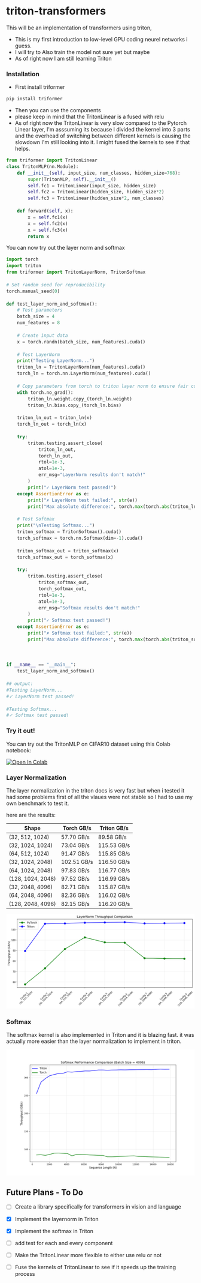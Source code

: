 # triton-transformers

This will be an implementation of  transformers using triton, 
- This is my first introduction to low-level GPU coding neurel networks i guess. 
- I will try to Also train the model not sure yet but maybe 
- As of right now I am still learning Triton 

### Installation 
- First install triformer 
```bash
pip install triformer
```
- Then you can use the components 
- please keep in mind that the TritonLinear is a fused with relu
- As of right now the TritonLinear is very slow compared to the Pytorch Linear layer, I'm asssuming its because I divided the kernel into 3 parts and the overhead of switching between different kernels is causing the slowdown I'm still looking into it. I might fused the kernels to see if that helps. 


```python
from triformer import TritonLinear
class TritonMLP(nn.Module):
    def __init__(self, input_size, num_classes, hidden_size=768):
        super(TritonMLP, self).__init__()
        self.fc1 = TritonLinear(input_size, hidden_size)
        self.fc2 = TritonLinear(hidden_size, hidden_size*2)
        self.fc3 = TritonLinear(hidden_size*2, num_classes)

    def forward(self, x):
        x = self.fc1(x)
        x = self.fc2(x)
        x = self.fc3(x)
        return x
```
You can now try out the layer norm and softmax 

```python
import torch
import triton
from triformer import TritonLayerNorm, TritonSoftmax

# Set random seed for reproducibility
torch.manual_seed(0)

def test_layer_norm_and_softmax():
    # Test parameters
    batch_size = 4
    num_features = 8
    
    # Create input data
    x = torch.randn(batch_size, num_features).cuda()
    
    # Test LayerNorm
    print("Testing LayerNorm...")
    triton_ln = TritonLayerNorm(num_features).cuda()
    torch_ln = torch.nn.LayerNorm(num_features).cuda()
    
    # Copy parameters from torch to triton layer norm to ensure fair comparison
    with torch.no_grad():
        triton_ln.weight.copy_(torch_ln.weight)
        triton_ln.bias.copy_(torch_ln.bias)
    
    triton_ln_out = triton_ln(x)
    torch_ln_out = torch_ln(x)
    
    try:
        triton.testing.assert_close(
            triton_ln_out,
            torch_ln_out,
            rtol=1e-3,
            atol=1e-3,
            err_msg="LayerNorm results don't match!"
        )
        print("✓ LayerNorm test passed!")
    except AssertionError as e:
        print("✗ LayerNorm test failed:", str(e))
        print("Max absolute difference:", torch.max(torch.abs(triton_ln_out - torch_ln_out)))
    
    # Test Softmax
    print("\nTesting Softmax...")
    triton_softmax = TritonSoftmax().cuda()
    torch_softmax = torch.nn.Softmax(dim=-1).cuda()
    
    triton_softmax_out = triton_softmax(x)
    torch_softmax_out = torch_softmax(x)
    
    try:
        triton.testing.assert_close(
            triton_softmax_out,
            torch_softmax_out,
            rtol=1e-3,
            atol=1e-3,
            err_msg="Softmax results don't match!"
        )
        print("✓ Softmax test passed!")
    except AssertionError as e:
        print("✗ Softmax test failed:", str(e))
        print("Max absolute difference:", torch.max(torch.abs(triton_softmax_out - torch_softmax_out)))



if __name__ == "__main__":
    test_layer_norm_and_softmax()

## output:
#Testing LayerNorm...
#✓ LayerNorm test passed!

#Testing Softmax...
#✓ Softmax test passed!
```

### Try it out!

You can try out the TritonMLP on CIFAR10 dataset using this Colab notebook:

[![Open In Colab](https://colab.research.google.com/assets/colab-badge.svg)](https://colab.research.google.com/drive/1tupdi2hgIEY9zSZ9N47LmdUmbn3IE9pO?usp=sharing)



### Layer Normalization

The layer normalization in the triton docs is very fast but when i tested it had some problems first of all the vlaues were not stable so I had to use my own benchmark to test it. 

here are the results:

| Shape | Torch GB/s | Triton GB/s |
|-------|------------|-------------|
| (32, 512, 1024) | 57.70 GB/s | 89.58 GB/s |
| (32, 1024, 1024) | 73.04 GB/s | 115.53 GB/s |
| (64, 512, 1024) | 91.47 GB/s | 115.85 GB/s |
| (32, 1024, 2048) | 102.51 GB/s | 116.50 GB/s |
| (64, 1024, 2048) | 97.83 GB/s | 116.77 GB/s |
| (128, 1024, 2048) | 97.52 GB/s | 116.99 GB/s |
| (32, 2048, 4096) | 82.71 GB/s | 115.87 GB/s |
| (64, 2048, 4096) | 82.36 GB/s | 116.02 GB/s |
| (128, 2048, 4096) | 82.15 GB/s | 116.20 GB/s |

![LayerNorm Performance](triformer/images/layernorm.png)

### Softmax
The softmax kernel is also implemented in Triton and it is blazing fast. it was actually more easier than the layer normalization to implement in triton.


![Softmax Performance](triformer/images/softmax.png)


## Future Plans - To Do
- [ ] Create a library specifically for transformers in vision and language
- [x] Implement the layernorm in Triton 
- [x] Implement the softmax in Triton 
- [ ] add test for each and every component
- [ ] Make the TritonLinear more flexible to either use relu or not
- [ ] Fuse the kernels of TritonLinear to see if it speeds up the training process 

